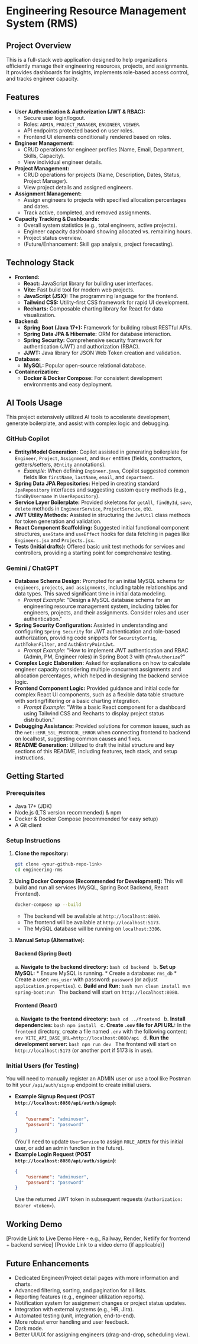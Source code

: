 # Engineering Resource Management System (RMS)

## Project Overview

This is a full-stack web application designed to help organizations efficiently manage their engineering resources, projects, and assignments. It provides dashboards for insights, implements role-based access control, and tracks engineer capacity.

## Features

* **User Authentication & Authorization (JWT & RBAC):**
    * Secure user login/logout.
    * Roles: `ADMIN`, `PROJECT_MANAGER`, `ENGINEER`, `VIEWER`.
    * API endpoints protected based on user roles.
    * Frontend UI elements conditionally rendered based on roles.
* **Engineer Management:**
    * CRUD operations for engineer profiles (Name, Email, Department, Skills, Capacity).
    * View individual engineer details.
* **Project Management:**
    * CRUD operations for projects (Name, Description, Dates, Status, Project Manager).
    * View project details and assigned engineers.
* **Assignment Management:**
    * Assign engineers to projects with specified allocation percentages and dates.
    * Track active, completed, and removed assignments.
* **Capacity Tracking & Dashboards:**
    * Overall system statistics (e.g., total engineers, active projects).
    * Engineer capacity dashboard showing allocated vs. remaining hours.
    * Project status overview.
    * (Future/Enhancement: Skill gap analysis, project forecasting).

## Technology Stack

* **Frontend:**
    * **React:** JavaScript library for building user interfaces.
    * **Vite:** Fast build tool for modern web projects.
    * **JavaScript (JSX):** The programming language for the frontend.
    * **Tailwind CSS:** Utility-first CSS framework for rapid UI development.
    * **Recharts:** Composable charting library for React for data visualization.
* **Backend:**
    * **Spring Boot (Java 17+):** Framework for building robust RESTful APIs.
    * **Spring Data JPA & Hibernate:** ORM for database interaction.
    * **Spring Security:** Comprehensive security framework for authentication (JWT) and authorization (RBAC).
    * **JJWT:** Java library for JSON Web Token creation and validation.
* **Database:**
    * **MySQL:** Popular open-source relational database.
* **Containerization:**
    * **Docker & Docker Compose:** For consistent development environments and easy deployment.

## AI Tools Usage

This project extensively utilized AI tools to accelerate development, generate boilerplate, and assist with complex logic and debugging.

### GitHub Copilot

* **Entity/Model Generation:** Copilot assisted in generating boilerplate for `Engineer`, `Project`, `Assignment`, and `User` entities (fields, constructors, getters/setters, `@Entity` annotations).
    * *Example:* When defining `Engineer.java`, Copilot suggested common fields like `firstName`, `lastName`, `email`, and `department`.
* **Spring Data JPA Repositories:** Helped in creating standard `JpaRepository` interfaces and suggesting custom query methods (e.g., `findByUsername` in `UserRepository`).
* **Service Layer Boilerplate:** Provided skeletons for `getAll`, `findById`, `save`, `delete` methods in `EngineerService`, `ProjectService`, etc.
* **JWT Utility Methods:** Assisted in structuring the `JwtUtil` class methods for token generation and validation.
* **React Component Scaffolding:** Suggested initial functional component structures, `useState` and `useEffect` hooks for data fetching in pages like `Engineers.jsx` and `Projects.jsx`.
* **Tests (Initial drafts):** Offered basic unit test methods for services and controllers, providing a starting point for comprehensive testing.

### Gemini / ChatGPT

* **Database Schema Design:** Prompted for an initial MySQL schema for `engineers`, `projects`, `and assignments`, including table relationships and data types. This saved significant time in initial data modeling.
    * *Prompt Example:* "Design a MySQL database schema for an engineering resource management system, including tables for engineers, projects, and their assignments. Consider roles and user authentication."
* **Spring Security Configuration:** Assisted in understanding and configuring `Spring Security` for JWT authentication and role-based authorization, providing code snippets for `SecurityConfig`, `AuthTokenFilter`, and `AuthEntryPointJwt`.
    * *Prompt Example:* "How to implement JWT authentication and RBAC (Admin, PM, Engineer roles) in Spring Boot 3 with `@PreAuthorize`?"
* **Complex Logic Elaboration:** Asked for explanations on how to calculate engineer capacity considering multiple concurrent assignments and allocation percentages, which helped in designing the backend service logic.
* **Frontend Component Logic:** Provided guidance and initial code for complex React UI components, such as a flexible data table structure with sorting/filtering or a basic charting integration.
    * *Prompt Example:* "Write a basic React component for a dashboard using Tailwind CSS and Recharts to display project status distribution."
* **Debugging Assistance:** Provided solutions for common issues, such as the `net::ERR_SSL_PROTOCOL_ERROR` when connecting frontend to backend on localhost, suggesting common causes and fixes.
* **README Generation:** Utilized to draft the initial structure and key sections of this README, including features, tech stack, and setup instructions.

## Getting Started

### Prerequisites

* Java 17+ (JDK)
* Node.js (LTS version recommended) & npm
* Docker & Docker Compose (recommended for easy setup)
* A Git client

### Setup Instructions

1.  **Clone the repository:**
    ```bash
    git clone <your-github-repo-link>
    cd engineering-rms
    ```

2.  **Using Docker Compose (Recommended for Development):**
    This will build and run all services (MySQL, Spring Boot Backend, React Frontend).
    ```bash
    docker-compose up --build
    ```
    * The backend will be available at `http://localhost:8080`.
    * The frontend will be available at `http://localhost:5173`.
    * The MySQL database will be running on `localhost:3306`.

3.  **Manual Setup (Alternative):**

    #### Backend (Spring Boot)
    a.  **Navigate to the backend directory:**
        ```bash
        cd backend
        ```
    b.  **Set up MySQL:**
        * Ensure MySQL is running.
        * Create a database: `rms_db`
        * Create a user: `rms_user` with password: `password` (or adjust `application.properties`).
    c.  **Build and Run:**
        ```bash
        mvn clean install
        mvn spring-boot:run
        ```
        The backend will start on `http://localhost:8080`.

    #### Frontend (React)
    a.  **Navigate to the frontend directory:**
        ```bash
        cd ../frontend
        ```
    b.  **Install dependencies:**
        ```bash
        npm install
        ```
    c.  **Create `.env` file for API URL:**
        In the `frontend` directory, create a file named `.env` with the following content:
        ```env
        VITE_API_BASE_URL=http://localhost:8080/api
        ```
    d.  **Run the development server:**
        ```bash
        npm run dev
        ```
        The frontend will start on `http://localhost:5173` (or another port if 5173 is in use).

### Initial Users (for Testing)

You will need to manually register an ADMIN user or use a tool like Postman to hit your `/api/auth/signup` endpoint to create initial users.
* **Example Signup Request (POST `http://localhost:8080/api/auth/signup`)**:
    ```json
    {
        "username": "adminuser",
        "password": "password"
    }
    ```
    (You'll need to update `UserService` to assign `ROLE_ADMIN` for this initial user, or add an admin function in the future).
* **Example Login Request (POST `http://localhost:8080/api/auth/signin`)**:
    ```json
    {
        "username": "adminuser",
        "password": "password"
    }
    ```
    Use the returned JWT token in subsequent requests (`Authorization: Bearer <token>`).

## Working Demo

[Provide Link to Live Demo Here - e.g., Railway, Render, Netlify for frontend + backend service]
[Provide Link to a video demo (if applicable)]

## Future Enhancements

* Dedicated Engineer/Project detail pages with more information and charts.
* Advanced filtering, sorting, and pagination for all lists.
* Reporting features (e.g., engineer utilization reports).
* Notification system for assignment changes or project status updates.
* Integration with external systems (e.g., HR, Jira).
* Automated testing (unit, integration, end-to-end).
* More robust error handling and user feedback.
* Dark mode.
* Better UI/UX for assigning engineers (drag-and-drop, scheduling view).
